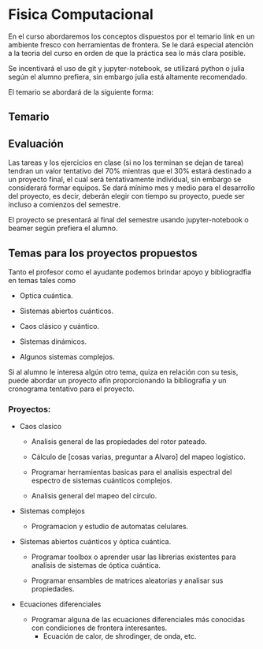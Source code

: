 Fisica Computacional
===============================

En el curso abordaremos los conceptos dispuestos por el temario link en un ambiente fresco con herramientas de frontera. Se le dará especial
atención a la teoria del curso en orden de que la práctica sea lo más clara  posible.

Se incentivará el uso de git y jupyter-notebook, se utilizará python o julia según el alumno prefiera, sin embargo julia está altamente recomendado.

El temario se abordará de la siguiente forma:

Temario
---------------------------------



Evaluación
---------------------------------

Las tareas y los ejercicios en clase (si no los terminan se dejan de tarea) tendran un valor tentativo del 70% mientras que el 30% estará destinado
a un proyecto final, el cual será tentativamente individual, sin embargo se considerará formar equipos. Se dará mínimo mes y medio para el desarrollo del proyecto,
es decir, deberán elegir con tiempo su proyecto, puede ser incluso a comienzos del semestre.

El proyecto se presentará al final del semestre usando jupyter-notebook o beamer según prefiera el alumno. 

Temas para los proyectos propuestos
---------------------------------

Tanto el profesor como el ayudante podemos brindar apoyo y bibliogradfia en temas tales como

* Optica cuántica.

* Sistemas abiertos cuánticos.

* Caos clásico y cuántico.

* Sistemas dinámicos.

* Algunos sistemas complejos.

Si al alumno le interesa algún otro tema, quiza en relación con su tesis, 
puede abordar un proyecto afín proporcionando la bibliografia y un cronograma tentativo para el proyecto.

### Proyectos:

* Caos clasico
	* Analisis general de las propiedades del rotor pateado.

	* Cálculo de [cosas varias, preguntar a Alvaro] del mapeo logistico.

	* Programar herramientas basicas para el analisis espectral del espectro de sistemas cuánticos complejos.

	* Analisis general del mapeo del circulo.

* Sistemas complejos

	* Programacion y estudio de automatas celulares.

* Sistemas abiertos cuánticos y óptica cuántica.

	* Programar toolbox o aprender usar las librerias existentes para analisis de sistemas de óptica cuántica.

	* Programar ensambles de matrices aleatorias y analisar sus propiedades.

* Ecuaciones diferenciales

	* Programar alguna de las ecuaciones diferenciales más conocidas con condiciones de frontera interesantes.
		*  Ecuación de calor, de shrodinger, de onda, etc.
